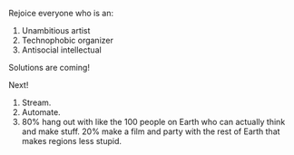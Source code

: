 







Rejoice everyone who is an:

1. Unambitious artist
2. Technophobic organizer
3. Antisocial intellectual

Solutions are coming!













Next!

1. Stream.
2. Automate.
3. 80% hang out with like the 100 people on Earth who can actually think and make stuff. 20% make a film and party with the rest of Earth that makes regions less stupid.












